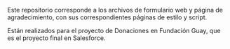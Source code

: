 Este repositorio corresponde a los archivos de formulario web y página de agradecimiento, con sus correspondientes
páginas de estilo y script. 

Están realizados para el proyecto de Donaciones en Fundación Guay, que es el proyecto final en Salesforce. 
